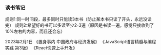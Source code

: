 ### 读书笔记

规则1:同一时间段，最多同时只能读3本书（防止某本书只读了开头，永远没读完）
规则2:希望好的书可以多读至少2-3遍（原因是书读一遍，感觉只接收到了10%左右的内容，而且还会忘）

2023年2月1日
《置身事内 中国政府与经济发展》
《JavaScript语言精髓与编程实践 第3版》
《React快速上手开发》
